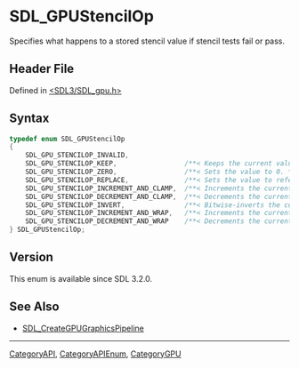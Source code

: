 # SDL_GPUStencilOp

Specifies what happens to a stored stencil value if stencil tests fail or pass.

## Header File

Defined in [<SDL3/SDL_gpu.h>](https://github.com/libsdl-org/SDL/blob/main/include/SDL3/SDL_gpu.h)

## Syntax

```c
typedef enum SDL_GPUStencilOp
{
    SDL_GPU_STENCILOP_INVALID,
    SDL_GPU_STENCILOP_KEEP,                 /**< Keeps the current value. */
    SDL_GPU_STENCILOP_ZERO,                 /**< Sets the value to 0. */
    SDL_GPU_STENCILOP_REPLACE,              /**< Sets the value to reference. */
    SDL_GPU_STENCILOP_INCREMENT_AND_CLAMP,  /**< Increments the current value and clamps to the maximum value. */
    SDL_GPU_STENCILOP_DECREMENT_AND_CLAMP,  /**< Decrements the current value and clamps to 0. */
    SDL_GPU_STENCILOP_INVERT,               /**< Bitwise-inverts the current value. */
    SDL_GPU_STENCILOP_INCREMENT_AND_WRAP,   /**< Increments the current value and wraps back to 0. */
    SDL_GPU_STENCILOP_DECREMENT_AND_WRAP    /**< Decrements the current value and wraps to the maximum value. */
} SDL_GPUStencilOp;
```

## Version

This enum is available since SDL 3.2.0.

## See Also

- [SDL_CreateGPUGraphicsPipeline](SDL_CreateGPUGraphicsPipeline)






----
[CategoryAPI](CategoryAPI), [CategoryAPIEnum](CategoryAPIEnum), [CategoryGPU](CategoryGPU)

